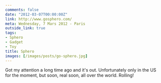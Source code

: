 ```yaml
---
comments: false
date: "2012-03-07T00:00:00Z"
link: http://www.gosphero.com/
meta: Wednesday, 7 Mars 2012 - Paris
outside_link: true
tags:
- Sphero
- Gadget
- Toy
title: Sphero
images: [/images/posts/go-sphero.jpg]
---
```

Got my attention a long time ago and it's out. Unfortunately only in the US for the moment, but soon, real soon, all over the world. Rolling!
